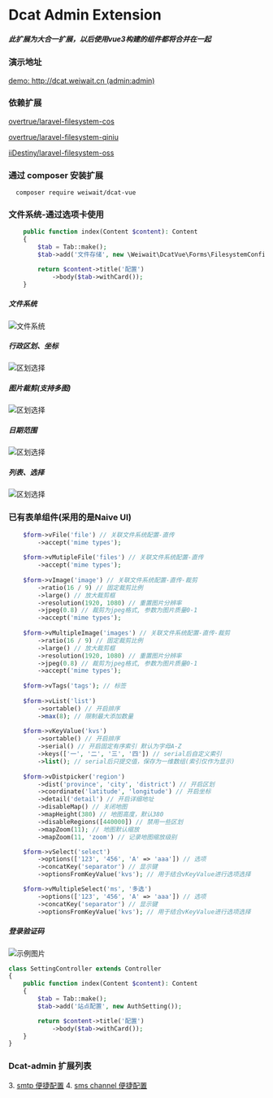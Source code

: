 # Dcat Admin Extension

##### 此扩展为大合一扩展，以后使用vue3构建的组件都将合并在一起

### 演示地址
[demo: http://dcat.weiwait.cn (admin:admin)](http://dcat.weiwait.cn/admin/demo-settings 'user: admin psw: admin')

### 依赖扩展
[overtrue/laravel-filesystem-cos](https://github.com/overtrue/laravel-filesystem-cos)

[overtrue/laravel-filesystem-qiniu](https://github.com/overtrue/laravel-filesystem-qiniu)

[iiDestiny/laravel-filesystem-oss](https://github.com/iiDestiny/laravel-filesystem-oss)

### 通过 composer 安装扩展
```shell
  composer require weiwait/dcat-vue
```

### 文件系统-通过选项卡使用
```php
    public function index(Content $content): Content
    {
        $tab = Tab::make();
        $tab->add('文件存储', new \Weiwait\DcatVue\Forms\FilesystemConfig());

        return $content->title('配置')
            ->body($tab->withCard());
    }
```

[//]: # (### 文件系统-通过一级菜单使用)

[//]: # ()
[//]: # (![]&#40;https://github.com/weiwait/images/blob/main/dcat-smtp-menu.png?raw=true&#41;)

##### 文件系统
![文件系统](https://raw.githubusercontent.com/weiwait/images/main/dcat-filesystem-config.png)
##### 行政区划、坐标
![区划选择](https://raw.githubusercontent.com/weiwait/images/main/dcat-v-distpicker.png)
##### 图片裁剪(支持多图)
![区划选择](https://raw.githubusercontent.com/weiwait/images/main/dcat-v-cropper.png)
##### 日期范围
![区划选择](https://raw.githubusercontent.com/weiwait/images/main/dcat-v-daterange.png)
##### 列表、选择
![区划选择](https://raw.githubusercontent.com/weiwait/images/main/dcat-v-other.png)

### 已有表单组件(采用的是Naive UI)
```php
    $form->vFile('file') // 关联文件系统配置-直传
        ->accept('mime types');
        
    $form->vMutipleFile('files') // 关联文件系统配置-直传
        ->accept('mime types');
        
    $form->vImage('image') // 关联文件系统配置-直传-裁剪
        ->ratio(16 / 9) // 固定裁剪比例
        ->large() // 放大裁剪框
        ->resolution(1920, 1080) // 重置图片分辨率
        ->jpeg(0.8) // 裁剪为jpeg格式, 参数为图片质量0-1
        ->accept('mime types');
        
    $form->vMultipleImage('images') // 关联文件系统配置-直传-裁剪
        ->ratio(16 / 9) // 固定裁剪比例
        ->large() // 放大裁剪框
        ->resolution(1920, 1080) // 重置图片分辨率
        ->jpeg(0.8) // 裁剪为jpeg格式, 参数为图片质量0-1
        ->accept('mime types');
        
    $form->vTags('tags'); // 标签
    
    $form->vList('list')
        ->sortable() // 开启排序
        ->max(8); // 限制最大添加数量
        
    $form->vKeyValue('kvs')
        ->sortable() // 开启排序
        ->serial() // 开启固定有序索引 默认为字母A-Z
        ->keys(['一', '二', '三', '四']) // serial后自定义索引
        ->list(); // serial后只提交值，保存为一维数组(索引仅作为显示)
        
    $form->vDistpicker('region')
        ->dist('province', 'city', 'district') // 开启区划
        ->coordinate('latitude', 'longitude') // 开启坐标
        ->detail('detail') // 开启详细地址
        ->disableMap() // 关闭地图
        ->mapHeight(380) // 地图高度，默认380
        ->disableRegions([440000]) // 禁用一些区划
        ->mapZoom(11); // 地图默认缩放
        ->mapZoom(11, 'zoom') // 记录地图缩放级别

    $form->vSelect('select')
        ->options(['123', '456', 'A' => 'aaa']) // 选项
        ->concatKey('separator') // 显示键
        ->optionsFromKeyValue('kvs'); // 用于结合vKeyValue进行选项选择

    $form->vMultipleSelect('ms', '多选')
        ->options(['123', '456', 'A' => 'aaa']) // 选项
        ->concatKey('separator') // 显示键
        ->optionsFromKeyValue('kvs'); // 用于结合vKeyValue进行选项选择
```

##### 登录验证码
![示例图片](https://github.com/weiwait/images/blob/main/dcat-auth.png?raw=true)

```php
class SettingController extends Controller
{
    public function index(Content $content): Content
    {
        $tab = Tab::make();
        $tab->add('站点配置', new AuthSetting());

        return $content->title('配置')
            ->body($tab->withCard());
    }
}
```

[comment]: <> (### Donate)

[comment]: <> (![示例图片]&#40;https://github.com/weiwait/images/blob/main/donate.png?raw=true&#41;)

### Dcat-admin 扩展列表

[//]: # (1. [图片裁剪]&#40;https://github.com/weiwait/dcat-cropper&#41;)

[//]: # (2. [区划级联+坐标拾取]&#40;https://github.com/weiwait/dcat-distpicker&#41;)
3. [smtp 便捷配置](https://github.com/weiwait/dcat-smtp)
4. [sms channel 便捷配置](https://github.com/weiwait/dcat-easy-sms)
